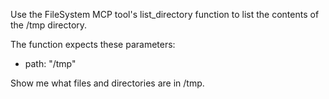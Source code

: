 Use the FileSystem MCP tool's list_directory function to list the contents of the /tmp directory.

The function expects these parameters:
- path: "/tmp"

Show me what files and directories are in /tmp.